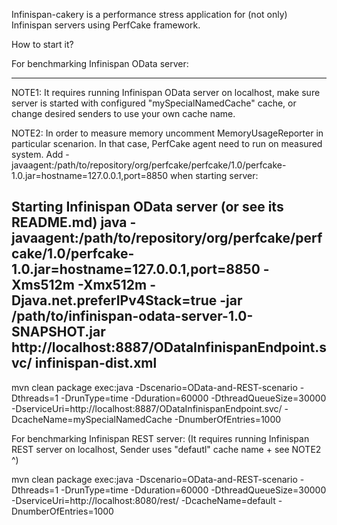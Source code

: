 Infinispan-cakery is a performance stress application for (not only) Infinispan servers using PerfCake framework.

How to start it?

For benchmarking Infinispan OData server:

---------------------------------------------------------------------------------
NOTE1: It requires running Infinispan OData server on localhost,
make sure server is started with configured "mySpecialNamedCache" cache,
or change desired senders to use your own cache name.

NOTE2: In order to measure memory uncomment MemoryUsageReporter in particular scenarion.
In that case, PerfCake agent need to run on measured system.
Add -javaagent:/path/to/repository/org/perfcake/perfcake/1.0/perfcake-1.0.jar=hostname=127.0.0.1,port=8850 when starting server:

Starting Infinispan OData server (or see its README.md)
java -javaagent:/path/to/repository/org/perfcake/perfcake/1.0/perfcake-1.0.jar=hostname=127.0.0.1,port=8850
 -Xms512m -Xmx512m -Djava.net.preferIPv4Stack=true -jar /path/to/infinispan-odata-server-1.0-SNAPSHOT.jar
 http://localhost:8887/ODataInfinispanEndpoint.svc/ infinispan-dist.xml
---------------------------------------------------------------------------------

mvn clean package exec:java -Dscenario=OData-and-REST-scenario -Dthreads=1 -DrunType=time -Dduration=60000
 -DthreadQueueSize=30000 -DserviceUri=http://localhost:8887/ODataInfinispanEndpoint.svc/
 -DcacheName=mySpecialNamedCache -DnumberOfEntries=1000

For benchmarking Infinispan REST server:
(It requires running Infinispan REST server on localhost, Sender uses "defautl" cache name + see NOTE2 ^)

mvn clean package exec:java -Dscenario=OData-and-REST-scenario -Dthreads=1 -DrunType=time -Dduration=60000
 -DthreadQueueSize=30000 -DserviceUri=http://localhost:8080/rest/
 -DcacheName=default -DnumberOfEntries=1000



